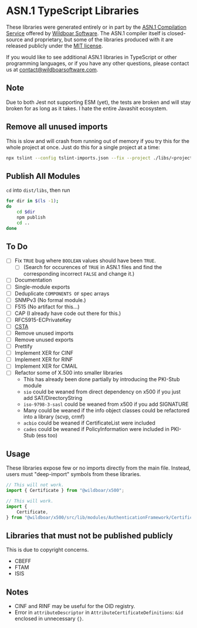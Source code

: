 # ASN.1 TypeScript Libraries

These libraries were generated entirely or in part by the
[ASN.1 Compilation Service](https://wildboarsoftware.com/asn1-compilation)
offered by [Wildboar Software](https://wildboarsoftware.com). The ASN.1
compiler itself is closed-source and proprietary, but some of the libraries
produced with it are released publicly under the
[MIT license](https://mit-license.org/).

If you would like to see additional ASN.1 libraries in TypeScript or other
programming languages, or if you have any other questions, please contact us at
[contact@wildboarsoftware.com](mailto:contact@wildboarsoftware.com).

## Note

Due to both Jest not supporting ESM (yet), the tests are broken and will stay
broken for as long as it takes. I hate the entire Javashit ecosystem.

## Remove all unused imports

This is slow and will crash from running out of memory if you try this for the
whole project at once. Just do this for a single project at a time:

```bash
npx tslint --config tslint-imports.json --fix --project ./libs/<project>/tsconfig.lib.json
```

## Publish All Modules

`cd` into `dist/libs`, then run

```bash
for dir in $(ls -1);
do
    cd $dir
    npm publish
    cd ..
done
```

## To Do

- [ ] Fix `TRUE` bug where `BOOLEAN` values should have been `TRUE`.
  - [ ] (Search for occurences of `TRUE` in ASN.1 files and find the corresponding incorrect `FALSE` and change it.)
- [ ] Documentation
- [ ] Single-module exports
- [ ] Deduplicate `COMPONENTS OF` spec arrays
- [ ] SNMPv3 (No formal module.)
- [ ] F515 (No artifact for this...)
- [ ] CAP (I already have code out there for this.)
- [ ] RFC5915-ECPrivateKey
- [ ] [CSTA](https://www.ecma-international.org/wp-content/uploads/ECMA-285_4th_edition_december_2011.pdf)
- [ ] Remove unused imports
- [ ] Remove unused exports
- [ ] Prettify
- [ ] Implement XER for CINF
- [ ] Implement XER for RINF
- [ ] Implement XER for CMAIL
- [ ] Refactor some of X.500 into smaller libraries
  - This has already been done partially by introducing the PKI-Stub module
  - `sio` could be weaned from direct dependency on x500 if you just add SAT/DirectoryString
  - `iso-9798-3-sasl` could be weaned from x500 if you add SIGNATURE
  - Many could be weaned if the info object classes could be refactored into a library (scvp, crmf)
  - `acbio` could be weaned if CertificateList were included
  - `cades` could be weaned if PolicyInformation were included in PKI-Stub (ess too)

## Usage

These libraries expose few or no imports directly from the main file. Instead,
users must "deep-import" symbols from these libraries.

```typescript
// This will not work.
import { Certificate } from "@wildboar/x500";

// This will work.
import {
    Certificate,
} from "@wildboar/x500/src/lib/modules/AuthenticationFramework/Certificate.ta";
```

## Libraries that must not be published publicly

This is due to copyright concerns.

- CBEFF
- FTAM
- ISIS

## Notes

- CINF and RINF may be useful for the OID registry.
- Error in `attributeDescriptor` in `AttributeCertificateDefinitions`: `&id` enclosed in unnecessary `{}`.

